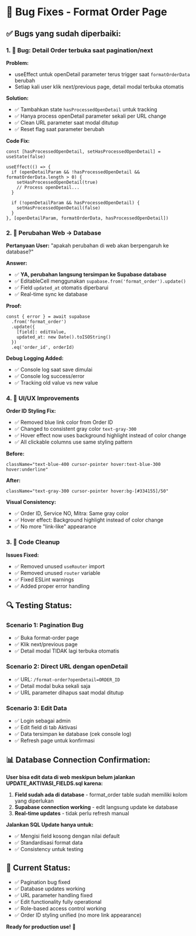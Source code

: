 # 🐛 **Bug Fixes - Format Order Page**

## ✅ **Bugs yang sudah diperbaiki:**

### **1. 🔄 Bug: Detail Order terbuka saat pagination/next**

**Problem:**
- useEffect untuk openDetail parameter terus trigger saat `formatOrderData` berubah
- Setiap kali user klik next/previous page, detail modal terbuka otomatis

**Solution:**
- ✅ Tambahkan state `hasProcessedOpenDetail` untuk tracking
- ✅ Hanya process openDetail parameter sekali per URL change
- ✅ Clean URL parameter saat modal ditutup
- ✅ Reset flag saat parameter berubah

**Code Fix:**
```tsx
const [hasProcessedOpenDetail, setHasProcessedOpenDetail] = useState(false)

useEffect(() => {
  if (openDetailParam && !hasProcessedOpenDetail && formatOrderData.length > 0) {
    setHasProcessedOpenDetail(true)
    // Process openDetail...
  }
  
  if (!openDetailParam && hasProcessedOpenDetail) {
    setHasProcessedOpenDetail(false)
  }
}, [openDetailParam, formatOrderData, hasProcessedOpenDetail])
```

### **2. 💾 Perubahan Web → Database**

**Pertanyaan User:** "apakah perubahan di web akan berpengaruh ke database?"

**Answer:** 
- ✅ **YA, perubahan langsung tersimpan ke Supabase database**
- ✅ EditableCell menggunakan `supabase.from('format_order').update()`
- ✅ Field `updated_at` otomatis diperbarui
- ✅ Real-time sync ke database

**Proof:**
```tsx
const { error } = await supabase
  .from('format_order')
  .update({ 
    [field]: editValue,
    updated_at: new Date().toISOString()
  })
  .eq('order_id', orderId)
```

**Debug Logging Added:**
- ✅ Console log saat save dimulai
- ✅ Console log success/error
- ✅ Tracking old value vs new value

### **4. 🎨 UI/UX Improvements**

**Order ID Styling Fix:**
- ✅ Removed blue link color from Order ID
- ✅ Changed to consistent gray color `text-gray-300`
- ✅ Hover effect now uses background highlight instead of color change
- ✅ All clickable columns use same styling pattern

**Before:**
```tsx
className="text-blue-400 cursor-pointer hover:text-blue-300 hover:underline"
```

**After:**
```tsx
className="text-gray-300 cursor-pointer hover:bg-[#334155]/50"
```

**Visual Consistency:**
- ✅ Order ID, Service NO, Mitra: Same gray color
- ✅ Hover effect: Background highlight instead of color change
- ✅ No more "link-like" appearance

### **3. 🧹 Code Cleanup**

**Issues Fixed:**
- ✅ Removed unused `useRouter` import
- ✅ Removed unused `router` variable
- ✅ Fixed ESLint warnings
- ✅ Added proper error handling

## 🔍 **Testing Status:**

### **Scenario 1: Pagination Bug**
- ✅ Buka format-order page
- ✅ Klik next/previous page 
- ✅ Detail modal TIDAK lagi terbuka otomatis

### **Scenario 2: Direct URL dengan openDetail**
- ✅ URL: `/format-order?openDetail=ORDER_ID`
- ✅ Detail modal buka sekali saja
- ✅ URL parameter dihapus saat modal ditutup

### **Scenario 3: Edit Data**
- ✅ Login sebagai admin
- ✅ Edit field di tab Aktivasi
- ✅ Data tersimpan ke database (cek console log)
- ✅ Refresh page untuk konfirmasi

## 📊 **Database Connection Confirmation:**

**User bisa edit data di web meskipun belum jalankan UPDATE_AKTIVASI_FIELDS.sql karena:**

1. **Field sudah ada di database** - format_order table sudah memiliki kolom yang diperlukan
2. **Supabase connection working** - edit langsung update ke database
3. **Real-time updates** - tidak perlu refresh manual

**Jalankan SQL Update hanya untuk:**
- ✅ Mengisi field kosong dengan nilai default
- ✅ Standardisasi format data
- ✅ Consistency untuk testing

## 🎯 **Current Status:**

- ✅ Pagination bug fixed
- ✅ Database updates working
- ✅ URL parameter handling fixed  
- ✅ Edit functionality fully operational
- ✅ Role-based access control working
- ✅ Order ID styling unified (no more link appearance)

**Ready for production use!** 🚀

